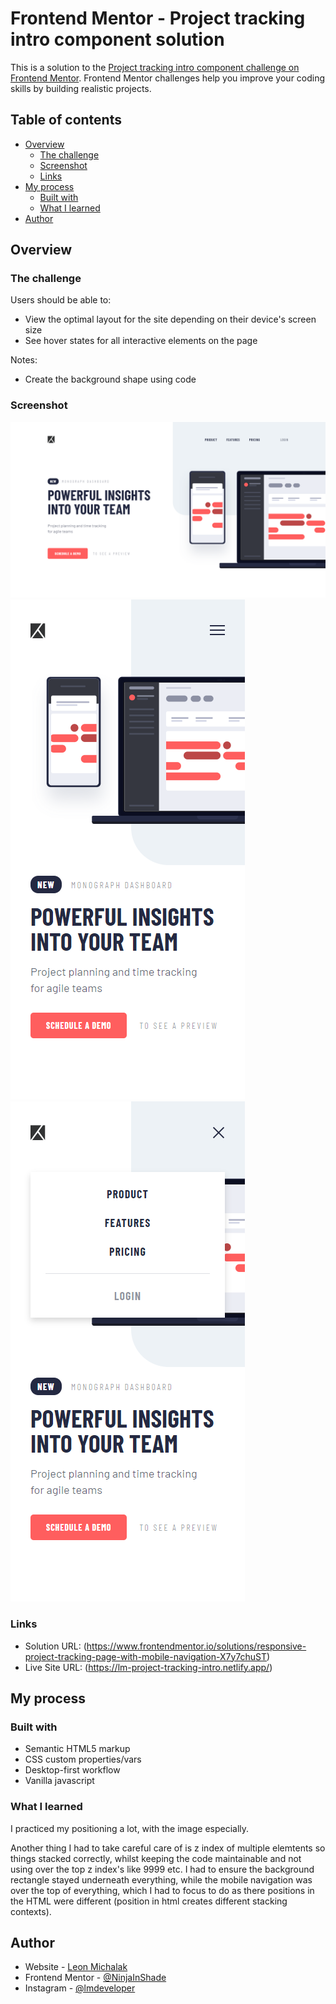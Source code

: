 # Frontend Mentor - Project tracking intro component solution

This is a solution to the [Project tracking intro component challenge on Frontend Mentor](https://www.frontendmentor.io/challenges/project-tracking-intro-component-5d289097500fcb331a67d80e). Frontend Mentor challenges help you improve your coding skills by building realistic projects.

## Table of contents

- [Overview](#overview)
  - [The challenge](#the-challenge)
  - [Screenshot](#screenshot)
  - [Links](#links)
- [My process](#my-process)
  - [Built with](#built-with)
  - [What I learned](#what-i-learned)
- [Author](#author)

## Overview

### The challenge

Users should be able to:

- View the optimal layout for the site depending on their device's screen size
- See hover states for all interactive elements on the page

Notes:

- Create the background shape using code

### Screenshot

![](./screenshots/Desktop_solution.png)
![](./screenshots/Mobile_solution.png)
![](./screenshots/Mobile_active_solution.png)

### Links

- Solution URL: (https://www.frontendmentor.io/solutions/responsive-project-tracking-page-with-mobile-navigation-X7y7chuST)
- Live Site URL: (https://lm-project-tracking-intro.netlify.app/)

## My process

### Built with

- Semantic HTML5 markup
- CSS custom properties/vars
- Desktop-first workflow
- Vanilla javascript

### What I learned

I practiced my positioning a lot, with the image especially.

Another thing I had to take careful care of is z index of multiple elemtents so things stacked correctly, whilst keeping the code maintainable and not using over the top z index's like 9999 etc. I had to ensure the background rectangle stayed underneath everything, while the mobile navigation was over the top of everything, which I had to focus to do as there positions in the HTML were different (position in html creates different stacking contexts).

## Author

- Website - [Leon Michalak](https://www.leonmichalak.tech)
- Frontend Mentor - [@NinjaInShade](https://www.frontendmentor.io/profile/NinjaInShade)
- Instagram - [@lmdeveloper](https://www.instagram.com/lmdeveloper/)
